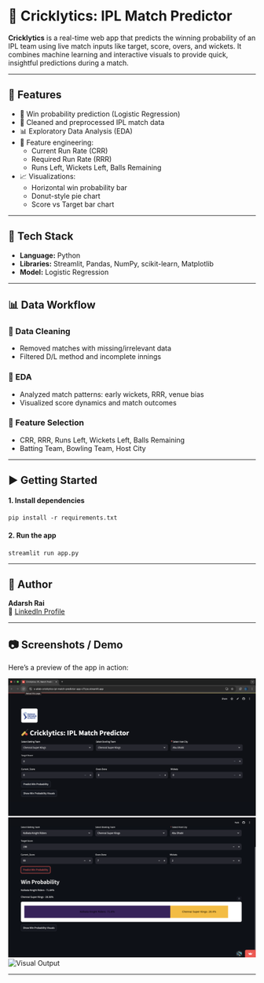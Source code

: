 <h1>🏏 Cricklytics: IPL Match Predictor</h1>

<p><strong>Cricklytics</strong> is a real-time web app that predicts the winning probability of an IPL team using live match inputs like target, score, overs, and wickets.  
It combines machine learning and interactive visuals to provide quick, insightful predictions during a match.</p>

<hr>

<h2>🚀 Features</h2>
<ul>
  <li>🧠 Win probability prediction (Logistic Regression)</li>
  <li>🧹 Cleaned and preprocessed IPL match data</li>
  <li>📊 Exploratory Data Analysis (EDA)</li>
  <li>🧪 Feature engineering:
    <ul>
      <li>Current Run Rate (CRR)</li>
      <li>Required Run Rate (RRR)</li>
      <li>Runs Left, Wickets Left, Balls Remaining</li>
    </ul>
  </li>
  <li>📈 Visualizations:
    <ul>
      <li>Horizontal win probability bar</li>
      <li>Donut-style pie chart</li>
      <li>Score vs Target bar chart</li>
    </ul>
  </li>
</ul>

<hr>

<h2>🧰 Tech Stack</h2>
<ul>
  <li><strong>Language:</strong> Python</li>
  <li><strong>Libraries:</strong> Streamlit, Pandas, NumPy, scikit-learn, Matplotlib</li>
  <li><strong>Model:</strong> Logistic Regression</li>
</ul>

<hr>

<h2>📊 Data Workflow</h2>

<h3>🔸 Data Cleaning</h3>
<ul>
  <li>Removed matches with missing/irrelevant data</li>
  <li>Filtered D/L method and incomplete innings</li>
</ul>

<h3>🔸 EDA</h3>
<ul>
  <li>Analyzed match patterns: early wickets, RRR, venue bias</li>
  <li>Visualized score dynamics and match outcomes</li>
</ul>

<h3>🔸 Feature Selection</h3>
<ul>
  <li>CRR, RRR, Runs Left, Wickets Left, Balls Remaining</li>
  <li>Batting Team, Bowling Team, Host City</li>
</ul>

<hr>

<h2>▶️ Getting Started</h2>

<h4>1. Install dependencies</h4>
<pre><code>pip install -r requirements.txt</code></pre>

<h4>2. Run the app</h4>
<pre><code>streamlit run app.py</code></pre>

<hr>

<h2>🙌 Author</h2>
<p><strong>Adarsh Rai</strong><br>
🔗 <a href="https://www.linkedin.com/in/siddharth-jain-8b56a2321/" target="_blank">LinkedIn Profile</a></p>

<hr>

<h2>📷 Screenshots / Demo</h2>
<p>Here’s a preview of the app in action:</p>
<img src="/assets/Screenshot1.png" alt="Input Screen" width = "700" />
<img src="/assets/Screenshot2.png" alt="Prediction Result" width = "700" />
<img scr="/assets/Screenshot3.png" alt="Visual Output" width = "700" />

<hr>
